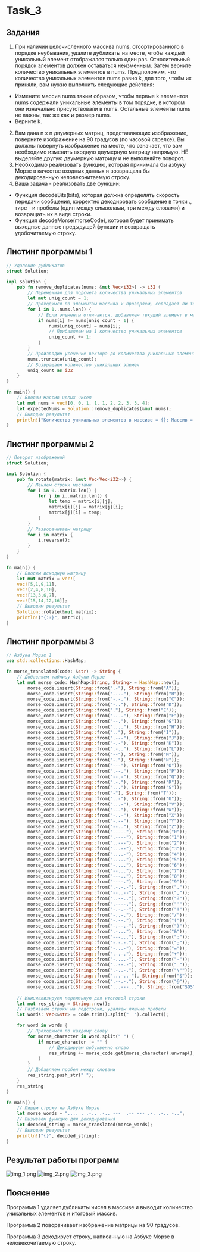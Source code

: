 # Task_3

## Задания
1. При наличии целочисленного массива nums, отсортированного в порядке неубывания, удалите дубликаты на месте, чтобы каждый уникальный элемент отображался только один раз. Относительный порядок элементов должен оставаться неизменным. Затем верните количество уникальных элементов в nums. Предположим, что количество уникальных элементов nums равно k, для того, чтобы их приняли, вам нужно выполнить следующие действия:
- Измените массив nums таким образом, чтобы первые k элементов nums содержали уникальные элементы в том порядке, в котором они изначально присутствовали в nums. Остальные элементы nums не важны, так же как и размер nums.
- Верните k.

2. Вам дана n x n двумерных матриц, представляющих изображение, поверните изображение на 90 градусов (по часовой стрелке). Вы должны повернуть изображение на месте, что означает, что вам необходимо изменить входную двумерную матрицу напрямую. НЕ выделяйте другую двумерную матрицу и не выполняйте поворот.
3. Необходимо реализовать функцию, которая принимала бы азбуку Морзе в качестве входных данных и возвращала бы декодированную человекочитаемую строку.
4. Ваша задача - реализовать две функции:
- Функция decodeBits(bits), которая должна определять скорость передачи сообщения, корректно декодировать сообщение в точки ., тире - и пробелы (один между символами, три между словами) и возвращать их в виде строки. 
- Функция decodeMorse(morseCode), которая будет принимать выходные данные предыдущей функции и возвращать удобочитаемую строку.

## Листинг программы 1
```rust
// Удаление дубликатов
struct Solution;

impl Solution {
    pub fn remove_duplicates(nums: &mut Vec<i32>) -> i32 {
        // Переменная для подсчета количества уникальных элементов
        let mut uniq_count = 1;
        // Проходимся по элементам массива и проверяем, совпадает ли текущий элемент с предыдущим 
        for i in 1..nums.len() {
            // Если элементы отличаются, добавляем текущий элемент в массив
            if nums[i] != nums[uniq_count - 1] {
                nums[uniq_count] = nums[i];
                // Прибавляем на 1 количество уникальных элементов
                uniq_count += 1;
            }
        }
        // Производим усечение вектора до количества уникальных элементов
        nums.truncate(uniq_count);
        // Возвращаем количество уникальных элемен
        uniq_count as i32 
    }
}

fn main() {
    // Вводим массив целых чисел
    let mut nums = vec![0, 0, 1, 1, 1, 2, 2, 3, 3, 4];
    let expectedNums = Solution::remove_duplicates(&mut nums);
    // Выводим результат
    println!("Количество уникальных элементов в массиве = {}; Массив = {:?}", expectedNums , nums);
}
```
## Листинг программы 2
```rust
// Поворот изображений
struct Solution;

impl Solution {
    pub fn rotate(matrix: &mut Vec<Vec<i32>>) {
        // Меняем строки местами
        for i in 0..matrix.len() {
            for j in i..matrix.len() {
                let temp = matrix[i][j];
                matrix[i][j] = matrix[j][i];
                matrix[j][i] = temp;
            }
        }
        // Разворачиваем матрицу
        for i in matrix {
            i.reverse();
        }
    }
}

fn main() {
    // Вводим исходную матрицу
    let mut matrix = vec![
    vec![5,1,9,11],
    vec![2,4,8,10],
    vec![13,3,6,7],
    vec![15,14,12,16]];
    // Выводим результат
    Solution::rotate(&mut matrix);
    println!("{:?}", matrix);
}
```

## Листинг программы 3
```rust
// Азбука Морзе 1
use std::collections::HashMap;

fn morse_translated(code: &str) -> String {
    // Добавляем таблицу Азбуки Морзе  
    let mut morse_code: HashMap<String, String> = HashMap::new();
        morse_code.insert(String::from(".-"), String::from("A"));
        morse_code.insert(String::from("-..."), String::from("B"));
        morse_code.insert(String::from("-.-."), String::from("C"));
        morse_code.insert(String::from("-.."), String::from("D"));
        morse_code.insert(String::from("."), String::from("E"));
        morse_code.insert(String::from("..-."), String::from("F"));
        morse_code.insert(String::from("--."), String::from("G"));
        morse_code.insert(String::from("...."), String::from("H"));
        morse_code.insert(String::from(".."), String::from("I"));
        morse_code.insert(String::from(".---"), String::from("J"));
        morse_code.insert(String::from("-.-"), String::from("K"));
        morse_code.insert(String::from(".-.."), String::from("L"));
        morse_code.insert(String::from("--"), String::from("M"));
        morse_code.insert(String::from("-."), String::from("N"));
        morse_code.insert(String::from("---"), String::from("O"));
        morse_code.insert(String::from(".--."), String::from("P"));
        morse_code.insert(String::from("--.-"), String::from("Q"));
        morse_code.insert(String::from(".-."), String::from("R"));
        morse_code.insert(String::from("..."), String::from("S"));
        morse_code.insert(String::from("-"), String::from("T"));
        morse_code.insert(String::from("..-"), String::from("U"));
        morse_code.insert(String::from("...-"), String::from("V"));
        morse_code.insert(String::from(".--"), String::from("W"));
        morse_code.insert(String::from("-..-"), String::from("X"));
        morse_code.insert(String::from("-.--"), String::from("Y"));
        morse_code.insert(String::from("--.."), String::from("Z"));
        morse_code.insert(String::from("-----"), String::from("0"));
        morse_code.insert(String::from(".----"), String::from("1"));
        morse_code.insert(String::from("..---"), String::from("2"));
        morse_code.insert(String::from("...--"), String::from("3"));
        morse_code.insert(String::from("....-"), String::from("4"));
        morse_code.insert(String::from("....."), String::from("5"));
        morse_code.insert(String::from("-...."), String::from("6"));
        morse_code.insert(String::from("--..."), String::from("7"));
        morse_code.insert(String::from("---.."), String::from("8"));
        morse_code.insert(String::from("----."), String::from("9"));
        morse_code.insert(String::from(".-.-.-"), String::from("."));
        morse_code.insert(String::from("--..--"), String::from(","));
        morse_code.insert(String::from("..--.."), String::from("?"));
        morse_code.insert(String::from(".----."), String::from("'"));
        morse_code.insert(String::from("-.-.--"), String::from("!"));
        morse_code.insert(String::from("-..-."), String::from("/"));
        morse_code.insert(String::from("-.--."), String::from("("));
        morse_code.insert(String::from("-.--.-"), String::from(")"));
        morse_code.insert(String::from(".-..."), String::from("&"));
        morse_code.insert(String::from("---..."), String::from(":"));
        morse_code.insert(String::from("-.-.-."), String::from(";"));
        morse_code.insert(String::from("-...-"), String::from("="));
        morse_code.insert(String::from(".-.-."), String::from("+"));
        morse_code.insert(String::from("-....-"), String::from("-"));
        morse_code.insert(String::from("..--.-"), String::from("_"));
        morse_code.insert(String::from(".-..-."), String::from("\""));
        morse_code.insert(String::from("...-..-"), String::from("$"));
        morse_code.insert(String::from(".--.-."), String::from("@"));
        morse_code.insert(String::from("...---..."), String::from("SOS"));
    
    // Инициализируем переменную для итоговой строки
    let mut res_string = String::new();
    // Разбиваем строки на подстроки, удаляем лишние пробелы 
    let words: Vec<&str> = code.trim().split("  ").collect();

    for word in words {
        // Проходимся по каждому слову
        for morse_character in word.split(" ") {
            if morse_character != "" {
                // Декодируем побуквенно слово
                res_string += morse_code.get(morse_character).unwrap();
            }
        }
        // Добавляем пробел между словами
        res_string.push_str(" ");
    }
    res_string
}

fn main() {
    // Пишем строку на Азбуке Морзе
    let morse_words = ".... . .-.. .-.. ---  .-- --- .-. .-.. -..";
    // Вызываем функцию для декодирования
    let decoded_string = morse_translated(morse_words);
    // Выводим результат
    println!("{}", decoded_string);  
}
```

## Результат работы программ
![img_1.png](img_1.png)
![img_2.png](img_2.png)
![img_3.png](img_3.png)

## Пояснение
Программа 1 удаляет дубликаты чисел в массиве и выводит количество уникальных элементов и итоговый массив.

Программа 2 поворачивает изображение матрицы на 90 градусов.

Программа 3 декодирует строку, написанную на Азбуке Морзе в человекочитаемую строку.
